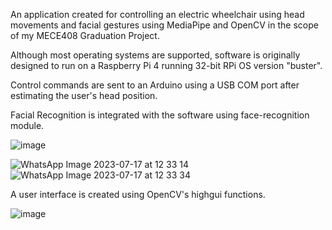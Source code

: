 An application created for controlling an electric wheelchair using head movements and facial gestures using MediaPipe and OpenCV in the scope of my MECE408 Graduation Project.

Although most operating systems are supported, software is originally designed to run on a Raspberry Pi 4 running 32-bit RPi OS version "buster".

Control commands are sent to an Arduino using a USB COM port after estimating the user's head position.

Facial Recognition is integrated with the software using face-recognition module.

![image](https://github.com/ygulcihan/face-pose/assets/72352507/1100df0a-0704-4f4a-94f1-d6dcef6f0123)

![WhatsApp Image 2023-07-17 at 12 33 14](https://github.com/ygulcihan/face-pose/assets/72352507/2fff3a47-59da-4da0-b7ed-1dac87945a8f)
![WhatsApp Image 2023-07-17 at 12 33 34](https://github.com/ygulcihan/face-pose/assets/72352507/04a01d78-812a-43f6-beec-d249631b0821)



A user interface is created using OpenCV's highgui functions.

![image](https://github.com/ygulcihan/face-pose/assets/72352507/c1ef2a46-5232-4341-829f-fc0c4524c5e9)
